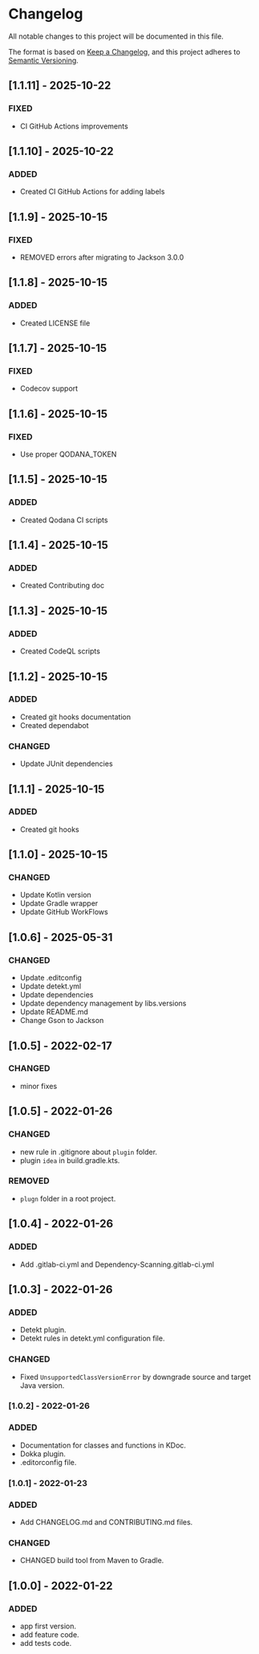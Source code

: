 # Changelog

All notable changes to this project will be documented in this file.

The format is based on [Keep a Changelog](https://keepachangelog.com/en/1.0.0/), and this project adheres
to [Semantic Versioning](https://semver.org/spec/v2.0.0.html).

## [1.1.11] - 2025-10-22

### FIXED

- CI GitHub Actions improvements

## [1.1.10] - 2025-10-22

### ADDED

- Created CI GitHub Actions for adding labels

## [1.1.9] - 2025-10-15

### FIXED

- REMOVED errors after migrating to Jackson 3.0.0

## [1.1.8] - 2025-10-15

### ADDED

- Created LICENSE file

## [1.1.7] - 2025-10-15

### FIXED

- Codecov support

## [1.1.6] - 2025-10-15

### FIXED

- Use proper QODANA_TOKEN

## [1.1.5] - 2025-10-15

### ADDED

- Created Qodana CI scripts

## [1.1.4] - 2025-10-15

### ADDED

- Created Contributing doc

## [1.1.3] - 2025-10-15

### ADDED

- Created CodeQL scripts

## [1.1.2] - 2025-10-15

### ADDED

- Created git hooks documentation
- Created dependabot

### CHANGED

- Update JUnit dependencies

## [1.1.1] - 2025-10-15

### ADDED

- Created git hooks

## [1.1.0] - 2025-10-15

### CHANGED

- Update Kotlin version
- Update Gradle wrapper
- Update GitHub WorkFlows

## [1.0.6] - 2025-05-31

### CHANGED

- Update .editconfig
- Update detekt.yml
- Update dependencies
- Update dependency management by libs.versions
- Update README.md
- Change Gson to Jackson

## [1.0.5] - 2022-02-17

### CHANGED

- minor fixes

## [1.0.5] - 2022-01-26

### CHANGED

- new rule in .gitignore about `plugin` folder.
- plugin `idea` in build.gradle.kts.

### REMOVED

- `plugn` folder in a root project.

## [1.0.4] - 2022-01-26

### ADDED

- Add .gitlab-ci.yml and Dependency-Scanning.gitlab-ci.yml

## [1.0.3] - 2022-01-26

### ADDED

- Detekt plugin.
- Detekt rules in detekt.yml configuration file.

### CHANGED

- Fixed `UnsupportedClassVersionError` by downgrade source and target Java version.

### [1.0.2] - 2022-01-26

### ADDED

- Documentation for classes and functions in KDoc.
- Dokka plugin.
- .editorconfig file.

### [1.0.1] - 2022-01-23

### ADDED

- Add CHANGELOG.md and CONTRIBUTING.md files.

### CHANGED

- CHANGED build tool from Maven to Gradle.

## [1.0.0] - 2022-01-22

### ADDED

- app first version.
- add feature code.
- add tests code.
